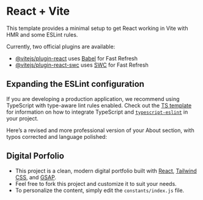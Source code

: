 # React + Vite

This template provides a minimal setup to get React working in Vite with HMR and some ESLint rules.

Currently, two official plugins are available:

- [@vitejs/plugin-react](https://github.com/vitejs/vite-plugin-react/blob/main/packages/plugin-react) uses [Babel](https://babeljs.io/) for Fast Refresh
- [@vitejs/plugin-react-swc](https://github.com/vitejs/vite-plugin-react/blob/main/packages/plugin-react-swc) uses [SWC](https://swc.rs/) for Fast Refresh

## Expanding the ESLint configuration

If you are developing a production application, we recommend using TypeScript with type-aware lint rules enabled. Check out the [TS template](https://github.com/vitejs/vite/tree/main/packages/create-vite/template-react-ts) for information on how to integrate TypeScript and [`typescript-eslint`](https://typescript-eslint.io) in your project.

Here’s a revised and more professional version of your About section, with typos corrected and language polished:

## Digital Porfolio

- This project is a clean, modern digital portfolio built with [React](https://react.dev/), [Tailwind CSS](https://tailwindcss.com/), and [GSAP](https://gsap.com/).
- Feel free to fork this project and customize it to suit your needs.
- To personalize the content, simply edit the `constants/index.js` file.

